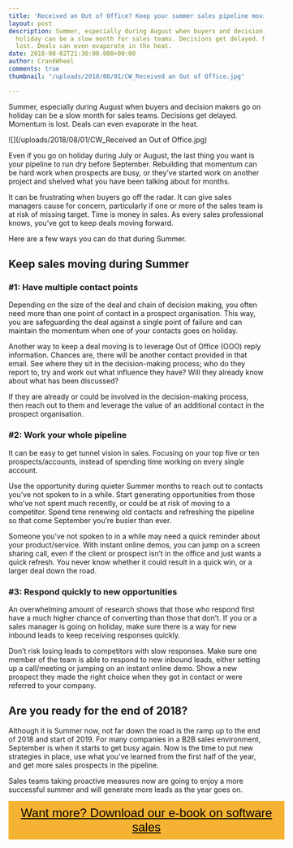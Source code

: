 ```yaml
---
title: 'Received an Out of Office? Keep your summer sales pipeline moving '
layout: post
description: Summer, especially during August when buyers and decision makers go on
  holiday can be a slow month for sales teams. Decisions get delayed. Momentum is
  lost. Deals can even evaporate in the heat.
date: 2018-08-02T21:30:00.000+00:00
author: CrankWheel
comments: true
thumbnail: "/uploads/2018/08/01/CW_Received an Out of Office.jpg"

---
```

Summer, especially during August when buyers and decision makers go on holiday can be a slow month for sales teams. Decisions get delayed. Momentum is lost. Deals can even evaporate in the heat. 

![](/uploads/2018/08/01/CW_Received an Out of Office.jpg)

Even if you go on holiday during July or August, the last thing you want is your pipeline to run dry before September. Rebuilding that momentum can be hard work when prospects are busy, or they’ve started work on another project and shelved what you have been talking about for months. 

It can be frustrating when buyers go off the radar. It can give sales managers cause for concern, particularly if one or more of the sales team is at risk of missing target. Time is money in sales. As every sales professional knows, you’ve got to keep deals moving forward. 

Here are a few ways you can do that during Summer. 

## Keep sales moving during Summer

### #1: Have multiple contact points 

Depending on the size of the deal and chain of decision making, you often need more than one point of contact in a prospect organisation. This way, you are safeguarding the deal against a single point of failure and can maintain the momentum when one of your contacts goes on holiday. 

Another way to keep a deal moving is to leverage Out of Office (OOO) reply information. Chances are, there will be another contact provided in that email. See where they sit in the decision-making process; who do they report to, try and work out what influence they have? Will they already know about what has been discussed? 

If they are already or could be involved in the decision-making process, then reach out to them and leverage the value of an additional contact in the prospect organisation. 

### #2: Work your whole pipeline 

It can be easy to get tunnel vision in sales. Focusing on your top five or ten prospects/accounts, instead of spending time working on every single account. 

Use the opportunity during quieter Summer months to reach out to contacts you’ve not spoken to in a while. Start generating opportunities from those who’ve not spent much recently, or could be at risk of moving to a competitor. Spend time renewing old contacts and refreshing the pipeline so that come September you’re busier than ever. 

Someone you’ve not spoken to in a while may need a quick reminder about your product/service. With instant online demos, you can jump on a screen sharing call, even if the client or prospect isn’t in the office and just wants a quick refresh. You never know whether it could result in a quick win, or a larger deal down the road. 

### #3: Respond quickly to new opportunities 

An overwhelming amount of research shows that those who respond first have a much higher chance of converting than those that don’t. If you or a sales manager is going on holiday, make sure there is a way for new inbound leads to keep receiving responses quickly. 

Don’t risk losing leads to competitors with slow responses. Make sure one member of the team is able to respond to new inbound leads, either setting up a call/meeting or jumping on an instant online demo. Show a new prospect they made the right choice when they got in contact or were referred to your company. 

## Are you ready for the end of 2018? 

Although it is Summer now, not far down the road is the ramp up to the end of 2018 and start of 2019. For many companies in a B2B sales environment, September is when it starts to get busy again. Now is the time to put new strategies in place, use what you’ve learned from the first half of the year, and get more sales prospects in the pipeline. 

Sales teams taking proactive measures now are going to enjoy a more successful summer and will generate more leads as the year goes on.

<style> .btn-signup { padding-top: 11px !important; border-radius: 0px !important; background-color: #f6b333; text-align: center; padding: 10px 20px !important; border: 0px !important; width: 100%; margin-bottom: 20px; } .btn-signup a { color: black !important; font-family: 'Titillium Web', sans-serif; font-size: 24px !important; font-weight: normal !important; } </style>

<div class="btn-signup"><a style="cursor: pointer;" href="/sign-up-to-download">Want more? Download our e-book on software sales</a></div>